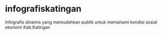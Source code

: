 # infografiskatingan
Infografis dinamis yang memudahkan publik untuk memahami kondisi sosial ekonomi Kab.Katingan
